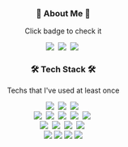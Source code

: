 <!-- <img src="https://capsule-render.vercel.app/api?type=waving&color=auto&height=200&section=header&text=SungBeen%20Hong&fontSize=40&animation=fadeIn&fontAlignY=35&theme=tokyonight" /> -->

<h3 align="center" style="margin-top:0">🌱 About Me 🌱</h3>
<p align="center">Click badge to check it</p>
<p align="center">
<!--   <a href="https://cerulean-icicle-a17.notion.site/335936817e404e7cbe08c7e21d7fa03b" target="_blank" rel="noreferrer noopener"><img src="https://img.shields.io/badge/Resume-087CFA?style=flat-square&logo=Notion&logoColor=white&link=https://cerulean-icicle-a17.notion.site/335936817e404e7cbe08c7e21d7fa03b"/></a>&nbsp -->
  <a href="https://velog.io/@tjdqls1668" target="_blank" rel="noreferrer noopener"><img src="https://img.shields.io/badge/Tech%20Blog-11B48A?style=flat-square&logo=velog&logoColor=white&link=https://velog.io/@tjdqls1668"/></a>&nbsp
  <a href="https://github.com/sophoca" target="_blank" rel="noreferrer noopener"><img src="https://img.shields.io/badge/Github-000000?style=flat-square&logo=github&logoColor=white&link=https://github.com/sophoca"/></a>&nbsp
  <a href="mailto:tjdqls1668@naver.com"><img src="https://img.shields.io/badge/Email-d14836?style=flat-square&logo=Gmail&logoColor=white&link=tjdqls1668@naver.com"/></a>&nbsp
<!--  <br>
  <a href="https://github.com/sophoca" target="_blank" rel="noreferrer noopener"><img src="https://hits.seeyoufarm.com/api/count/incr/badge.svg?url=https%3A%2F%2Fgithub.com%2Fsophoca&count_bg=%233DA4C8&title_bg=%23000000&icon=github.svg&icon_color=%23E7E7E7&title=Github&edge_flat=true"/></a>&nbsp -->
</p>

<h3 align="center">🛠 Tech Stack 🛠</h3>

<p align="center"> Techs that I've used at least once </p>

<p align="center">
  <img src="https://img.shields.io/badge/Java-007396?style=flat-square&logo=Java&logoColor=white"/>&nbsp
  <img src="https://img.shields.io/badge/Javascript-F7DF1E?style=flat-square&logo=javascript&logoColor=black"/>&nbsp
  <img src="https://img.shields.io/badge/Python-3766AB?style=flat-square&logo=Python&logoColor=white"/>&nbsp
  <br>
  <img src="https://img.shields.io/badge/SpringBoot-6DB33F?style=flat-square&logo=Spring&logoColor=white"/>&nbsp
  <img src="https://img.shields.io/badge/Django-092E20?style=flat-square&logo=Django&logoColor=white"/>&nbsp 
  <img src="https://img.shields.io/badge/MariaDB-003545?style=flat-square&logo=MariaDB&logoColor=white">&nbsp
  <img src="https://img.shields.io/badge/PostgreSQL-316192?style=flat-square&logo=postgresql&logoColor=white">&nbsp 
  <img src="https://img.shields.io/badge/AWS-333664?style=flat-square&logo=amazon-aws&logoColor=white"/>&nbsp
  <br>
  <img src="https://img.shields.io/badge/-React-20232A?style=flat-square&logo=react&logoColor=61DAFB">&nbsp
  <img src="https://img.shields.io/badge/-HTML5-E34F26?style=flat-square&logo=html5&logoColor=white">&nbsp
  <img src="https://img.shields.io/badge/CSS-1572B6?style=flat-square&logo=css3&logoColor=white"/>&nbsp
  <img src="https://img.shields.io/badge/WebGL-990000?style=flat-square&logo=WebGL&logoColor=white"/>&nbsp
  <br>
  <img src="https://img.shields.io/badge/VSC-007ACC?style=flat-square&logo=VISUALSTUDIOCODE&logoColor=white"/>
  <img src="https://img.shields.io/badge/IntelliJ-FC801D?style=flat-square&logo=IntelliJ IDEA&logoColor=white"/>
  <img src="https://img.shields.io/badge/PyCharm-21D789?style=flat-square&logo=PyCharm&logoColor=white"/>
  <img src="https://img.shields.io/badge/DataGrip-AF1DF5?style=flat-square&logo=DataGrip&logoColor=white"/>
</p>
